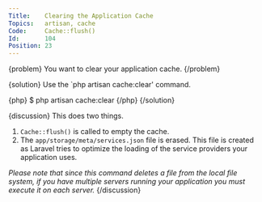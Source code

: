 ```yaml
---
Title:    Clearing the Application Cache
Topics:   artisan, cache
Code:     Cache::flush()
Id:       104
Position: 23
---
```


{problem}
You want to clear your application cache.
{/problem}

{solution}
Use the `php artisan cache:clear' command.

{php}
$ php artisan cache:clear
{/php}
{/solution}

{discussion}
This does two things.

1. `Cache::flush()` is called to empty the cache.
2. The `app/storage/meta/services.json` file is erased. This file is created
   as Laravel tries to optimize the loading of the service providers your
   application uses.

_Please note that since this command deletes a file from the local file system, if you have multiple servers running your application you must execute it on each server._
{/discussion}
